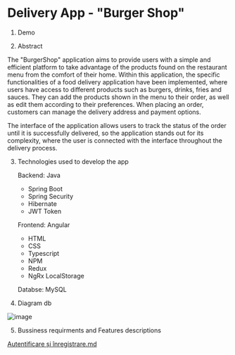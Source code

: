 # Delivery App - "Burger Shop"

1) Demo

  

2)  Abstract

  The "BurgerShop" application aims to provide users with a simple and efficient platform to take advantage of the products found on the restaurant menu from the comfort of their home. Within this application, the specific functionalities of a food delivery application have been implemented, where users have access to different products such as burgers, drinks, fries and sauces. They can add the products shown in the menu to their order, as well as edit them according to their preferences. When placing an order, customers can manage the delivery address and payment options.
  
  The interface of the application allows users to track the status of the order until it is successfully delivered, so the application stands out for its complexity, where the user is connected with the interface throughout the delivery process.

3) Technologies used to develop the app

   Backend: Java
     -  Spring Boot
     -  Spring Security
     -  Hibernate
     -  JWT Token
  
   Frontend: Angular
     -  HTML
     -  CSS
     -  Typescript
     -  NPM
     -  Redux
     -  NgRx LocalStorage
   
   Databse: MySQL

4)  Diagram db


![image](https://github.com/AdrianCosmin18/delivery-platform-api/assets/91340261/eb3dc1eb-f2dc-4cb3-a395-68bbdbedea40)


5) Bussiness requirments and Features descriptions


[Autentificare și înregistrare.md](https://github.com/AdrianCosmin18/delivery-platform-api/files/13963495/Autentificare.i.inregistrare.md)



